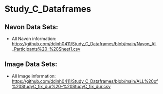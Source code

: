# Study_C_Dataframes

## Navon Data Sets:

- All Navon information: https://github.com/ddinh0411/Study_C_Dataframes/blob/main/Navon_All_Participants%20-%20Sheet1.csv

## Image Data Sets:

- All Image information: https://github.com/ddinh0411/Study_C_Dataframes/blob/main/ALL%20of%20StudyC_fix_dur%20-%20StudyC_fix_dur.csv
